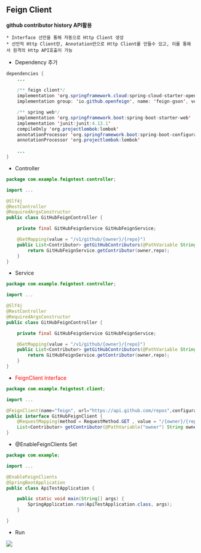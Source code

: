 ## Feign Client

__github contributor history API활용__

    * Interface 선언을 통해 자동으로 Http Client 생성
    * 선언적 Http Client란, Annotation만으로 Http Client를 만들수 있고, 이를 통해서 원격의 Http API호출이 가능

+ Dependency 추가
```java
dependencies {
    ...
    
    /** feign client*/
    implementation 'org.springframework.cloud:spring-cloud-starter-openfeign'
    implementation group: 'io.github.openfeign', name: 'feign-gson', version: '11.0'

    /** spring web*/
    implementation 'org.springframework.boot:spring-boot-starter-web'
    implementation 'junit:junit:4.13.1'
    compileOnly 'org.projectlombok:lombok'
    annotationProcessor 'org.springframework.boot:spring-boot-configuration-processor'
    annotationProcessor 'org.projectlombok:lombok'
    
    ...
}
```

+ Controller
```java
package com.example.feigntest.controller;

import ...

@Slf4j
@RestController
@RequiredArgsConstructor
public class GitHubFeignController {

    private final GitHubFeignService GitHubFeignService;

    @GetMapping(value = "/v1/github/{owner}/{repo}")
    public List<Contributor> getGitHubContributors(@PathVariable String owner , @PathVariable String repo){
        return GitHubFeignService.getContributor(owner,repo);
    }
}
```

+ Service
```java
package com.example.feigntest.controller;

import ...

@Slf4j
@RestController
@RequiredArgsConstructor
public class GitHubFeignController {

    private final GitHubFeignService GitHubFeignService;

    @GetMapping(value = "/v1/github/{owner}/{repo}")
    public List<Contributor> getGitHubContributors(@PathVariable String owner , @PathVariable String repo){
        return GitHubFeignService.getContributor(owner,repo);
    }
}
```

+ <span style='color:red'>FeignClient Interface</span>
```java
package com.example.feigntest.client;

import ...

@FeignClient(name="feign", url="https://api.github.com/repos",configuration = Config.class)
public interface GitHubFeignClient {
    @RequestMapping(method = RequestMethod.GET , value = "/{owner}/{repo}/contributors")
    List<Contributor> getContributor(@PathVariable("owner") String owner, @PathVariable("repo") String repo);
}

```


+ @EnableFeignClients Set
```java
package com.example;

import ...

@EnableFeignClients
@SpringBootApplication
public class ApiTestApplication {

    public static void main(String[] args) {
        SpringApplication.run(ApiTestApplication.class, args);
    }

}

```

+ Run 
<img src = '/images/Screen Shot 2022-03-28 at 0.54.37.png'>
